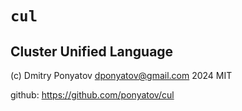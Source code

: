 # `cul`
## Cluster Unified Language

(c) Dmitry Ponyatov <dponyatov@gmail.com> 2024 MIT

github: https://github.com/ponyatov/cul
